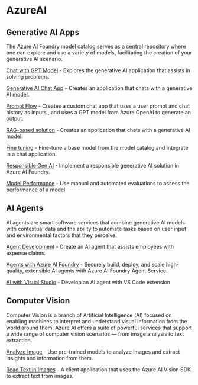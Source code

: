 # AzureAI

## Generative AI Apps

   The Azure AI Foundry model catalog serves as a central repository where one can explore and use a variety of models, facilitating the creation of your generative AI scenario.

   [Chat with GPT Model](/ChatWithGPT.md) - Explores the generative AI application that assists in solving problems.

   [Generative AI Chat App](/GenAIChatApp.md) - Creates an application that chats with a generative AI model.

   [Prompt Flow](/PromptFlow.md) - Creates a custom chat app that uses a user prompt and chat history as inputs,, and uses a GPT model from Azure OpenAI to generate an output.

   [RAG-based solution](/RAGmodel.md) - Creates an application that chats with a generative AI model.

   [Fine tuning](/FineTuning.md) - Fine-tune a base model from the model catalog and integrate in a chat application.

   [Responsible Gen AI](/ResponsibleAI.md) - Implement a responsible generative AI solution in Azure AI Foundry.

   [Model Performance](/ModelPerformance.md) - Use manual and automated evaluations to assess the performance of a model

## AI Agents

   AI agents are smart software services that combine generative AI models with contextual data and the ability to automate tasks based on user input and environmental factors that they perceive.

   [Agent Development](/AgentDevelopment.md) - Create an AI agent that assists employees with expense claims.

   [Agents with Azure AI Foundry](/AgentService.md) - Securely build, deploy, and scale high-quality, extensible AI agents with Azure AI Foundry Agent Service.

   [AI with Visual Studio](/AIVisualStudio.md) - Develop an AI agent with VS Code extension

   
## Computer Vision

   Computer Vision is a branch of Artificial Intelligence (AI) focused on enabling machines to interpret and understand visual information from the world around them. Azure AI offers a suite of     powerful services that support a wide range of computer vision scenarios — from image analysis to text extraction.

   [Analyze Image](/AnalyzeImage.md) - Use pre-trained models to analyze images and extract insights and information from them.

   [Read Text in Images](/TextExtractionApp.md) - A client application that uses the Azure AI Vision SDK to extract text from images.

   



